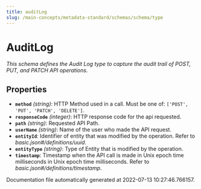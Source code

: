 ```yaml
---
title: auditLog
slug: /main-concepts/metadata-standard/schemas/schema/type
---
```


# AuditLog

*This schema defines the Audit Log type to capture the audit trail of POST, PUT, and PATCH API operations.*

## Properties

- **`method`** *(string)*: HTTP Method used in a call. Must be one of: `['POST', 'PUT', 'PATCH', 'DELETE']`.
- **`responseCode`** *(integer)*: HTTP response code for the api requested.
- **`path`** *(string)*: Requested API Path.
- **`userName`** *(string)*: Name of the user who made the API request.
- **`entityId`**: Identifier of entity that was modified by the operation. Refer to *basic.json#/definitions/uuid*.
- **`entityType`** *(string)*: Type of Entity that is modified by the operation.
- **`timestamp`**: Timestamp when the API call is made in Unix epoch time milliseconds in Unix epoch time milliseconds. Refer to *basic.json#/definitions/timestamp*.


Documentation file automatically generated at 2022-07-13 10:27:46.766157.
